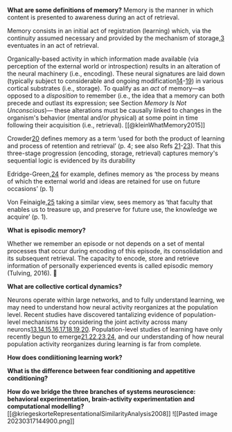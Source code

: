 
**What are some definitions of memory?**
Memory is the manner in which content is presented to awareness during an act of retrieval.

Memory consists in an initial act of registration (learning) which, via the continuity assumed necessary and provided by the mechanism of storage,[3](https://wires.onlinelibrary.wiley.com/doi/full/10.1002/wcs.1333#wcs1333-note-0004_7 "Link to note") eventuates in an act of retrieval.

Organically-based activity  in which information made available (via perception of the external world or introspection) results in an alteration of the neural machinery (i.e., encoding). These neural signatures are laid down (typically subject to considerable and ongoing modification[14](https://wires.onlinelibrary.wiley.com/doi/full/10.1002/wcs.1333#wcs1333-bib-0014)-[19](https://wires.onlinelibrary.wiley.com/doi/full/10.1002/wcs.1333#wcs1333-bib-0019)) in various cortical substrates (i.e., storage). To qualify as an _act_ of memory—as opposed to a _disposition_ to remember (i.e., the idea that a memory can both precede and outlast its expression; see Section _Memory Is Not Unconscious_)— these alterations must be causally linked to changes in the organism's behavior (mental and/or physical) at some point in time following their acquisition (i.e., retrieval). [[@kleinWhatMemory2015]]

Crowder[20](https://wires.onlinelibrary.wiley.com/doi/full/10.1002/wcs.1333#wcs1333-bib-0020) defines memory as a term ‘used for both the product of learning and process of retention and retrieval’ (p. 4; see also Refs [21](https://wires.onlinelibrary.wiley.com/doi/full/10.1002/wcs.1333#wcs1333-bib-0021)-[23](https://wires.onlinelibrary.wiley.com/doi/full/10.1002/wcs.1333#wcs1333-bib-0023)). That this three-stage progression (encoding, storage, retrieval) captures memory's sequential logic is evidenced by its durability

Edridge-Green,[24](https://wires.onlinelibrary.wiley.com/doi/full/10.1002/wcs.1333#wcs1333-bib-0024) for example, defines memory as ‘the process by means of which the external world and ideas are retained for use on future occasions’ (p. 1)

Von Feinaigle,[25](https://wires.onlinelibrary.wiley.com/doi/full/10.1002/wcs.1333#wcs1333-bib-0025) taking a similar view, sees memory as ‘that faculty that enables us to treasure up, and preserve for future use, the knowledge we acquire’ (p. 1).



**What is episodic memory?**

Whether we remember an episode or not depends on a set of mental processes that occur during encoding of this episode, its consolidation and its subsequent retrieval. The capacity to encode, store and retrieve information of personally experienced events is called episodic memory (Tulving, 2016).


**What are collective cortical dynamics?**

Neurons operate within large networks, and to fully understand learning, we may need to understand how neural activity reorganizes at the population level. Recent studies have discovered tantalizing evidence of population-level mechanisms by considering the joint activity across many neurons[13](https://www.nature.com/articles/s41593-018-0095-3#ref-CR13 "Mazor, O. & Laurent, G. Transient dynamics versus fixed points in odor representations by locust antennal lobe projection neurons. Neuron 48, 661–673 (2005)."),[14](https://www.nature.com/articles/s41593-018-0095-3#ref-CR14 "Luczak, A., Barthó, P. & Harris, K. D. Spontaneous events outline the realm of possible sensory responses in neocortical populations. Neuron 62, 413–425 (2009)."),[15](https://www.nature.com/articles/s41593-018-0095-3#ref-CR15 "Berkes, P., Orbán, G., Lengyel, M. & Fiser, J. Spontaneous cortical activity reveals hallmarks of an optimal internal model of the environment. Science 331, 83–87 (2011)."),[16](https://www.nature.com/articles/s41593-018-0095-3#ref-CR16 "Churchland, M. M. et al. Neural population dynamics during reaching. Nature 487, 51–56 (2012)."),[17](https://www.nature.com/articles/s41593-018-0095-3#ref-CR17 "Rigotti, M. et al. The importance of mixed selectivity in complex cognitive tasks. Nature 497, 585–590 (2013)."),[18](https://www.nature.com/articles/s41593-018-0095-3#ref-CR18 "Mante, V., Sussillo, D., Shenoy, K. V. & Newsome, W. T. Context-dependent computation by recurrent dynamics in prefrontal cortex. Nature 503, 78–84 (2013)."),[19](https://www.nature.com/articles/s41593-018-0095-3#ref-CR19 "Kaufman, M. T., Churchland, M. M., Ryu, S. I. & Shenoy, K. V. Cortical activity in the null space: permitting preparation without movement. Nat. Neurosci. 17, 440–448 (2014)."),[20](https://www.nature.com/articles/s41593-018-0095-3#ref-CR20 "Golub, M. D., Yu, B. M. & Chase, S. M. Internal models for interpreting neural population activity during sensorimotor control. Elife 4, e10015 (2015)."). Population-level studies of learning have only recently begun to emerge[21](https://www.nature.com/articles/s41593-018-0095-3#ref-CR21 "Durstewitz, D., Vittoz, N. M., Floresco, S. B. & Seamans, J. K. Abrupt transitions between prefrontal neural ensemble states accompany behavioral transitions during rule learning. Neuron 66, 438–448 (2010)."),[22](https://www.nature.com/articles/s41593-018-0095-3#ref-CR22 "Sadtler, P. T. et al. Neural constraints on learning. Nature 512, 423–426 (2014)."),[23](https://www.nature.com/articles/s41593-018-0095-3#ref-CR23 "Athalye, V. R., Ganguly, K., Costa, R. M. & Carmena, J. M. Emergence of coordinated neural dynamics underlies neuroprosthetic learning and skillful control. Neuron 93, 955–970 (2017)."),[24](https://www.nature.com/articles/s41593-018-0095-3#ref-CR24 "Vyas, S. et al. Neural population dynamics underlying motor learning transfer. Neuron 
https://doi.org/10.1016/j.neuron.2018.01.040
(2018)."), and our understanding of how neural population activity reorganizes during learning is far from complete.

**How does condiitioning learning work?**

**What is the difference between fear conditioning and appetitive conditioning?**

**How do we bridge the three branches of systems neuroscience: behavioral experimentation, brain-activity experimentation and computational modelling?**
[[@kriegeskorteRepresentationalSimilarityAnalysis2008]]
![[Pasted image 20230317144900.png]]

